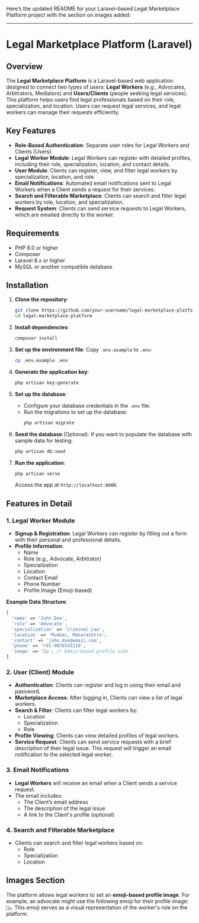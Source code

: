 Here’s the updated README for your Laravel-based Legal Marketplace Platform project with the section on images added:

---

# Legal Marketplace Platform (Laravel)

## Overview

The **Legal Marketplace Platform** is a Laravel-based web application designed to connect two types of users: **Legal Workers** (e.g., Advocates, Arbitrators, Mediators) and **Users/Clients** (people seeking legal services). This platform helps users find legal professionals based on their role, specialization, and location. Users can request legal services, and legal workers can manage their requests efficiently.

## Key Features

- **Role-Based Authentication**: Separate user roles for Legal Workers and Clients (Users).
- **Legal Worker Module**: Legal Workers can register with detailed profiles, including their role, specialization, location, and contact details.
- **User Module**: Clients can register, view, and filter legal workers by specialization, location, and role.
- **Email Notifications**: Automated email notifications sent to Legal Workers when a Client sends a request for their services.
- **Search and Filterable Marketplace**: Clients can search and filter legal workers by role, location, and specialization.
- **Request System**: Clients can send service requests to Legal Workers, which are emailed directly to the worker.

## Requirements

- PHP 8.0 or higher
- Composer
- Laravel 8.x or higher
- MySQL or another compatible database

## Installation

1. **Clone the repository**:
    ```bash
    git clone https://github.com/your-username/legal-marketplace-platform.git
    cd legal-marketplace-platform
    ```

2. **Install dependencies**:
    ```bash
    composer install
    ```

3. **Set up the environment file**:
    Copy `.env.example` to `.env`:
    ```bash
    cp .env.example .env
    ```

4. **Generate the application key**:
    ```bash
    php artisan key:generate
    ```

5. **Set up the database**:
    - Configure your database credentials in the `.env` file.
    - Run the migrations to set up the database:
      ```bash
      php artisan migrate
      ```

6. **Seed the database** (Optional):
    If you want to populate the database with sample data for testing:
    ```bash
    php artisan db:seed
    ```

7. **Run the application**:
    ```bash
    php artisan serve
    ```

    Access the app at `http://localhost:8000`.

## Features in Detail

### 1. Legal Worker Module

- **Signup & Registration**: Legal Workers can register by filling out a form with their personal and professional details.
- **Profile Information**:
    - Name
    - Role (e.g., Advocate, Arbitrator)
    - Specialization
    - Location
    - Contact Email
    - Phone Number
    - Profile Image (Emoji-based)

**Example Data Structure**:
```php
[
  'name' => 'John Doe',
  'role' => 'Advocate',
  'specialization' => 'Criminal Law',
  'location' => 'Mumbai, Maharashtra',
  'contact' => 'john.doe@email.com',
  'phone' => '+91-9876543210',
  'image' => '👨‍⚖', // Emoji-based profile icon
]
```

### 2. User (Client) Module

- **Authentication**: Clients can register and log in using their email and password.
- **Marketplace Access**: After logging in, Clients can view a list of legal workers.
- **Search & Filter**: Clients can filter legal workers by:
  - Location
  - Specialization
  - Role
- **Profile Viewing**: Clients can view detailed profiles of legal workers.
- **Service Request**: Clients can send service requests with a brief description of their legal issue. This request will trigger an email notification to the selected legal worker.

### 3. Email Notifications

- **Legal Workers** will receive an email when a Client sends a service request.
- The email includes:
  - The Client’s email address
  - The description of the legal issue
  - A link to the Client's profile (optional)

### 4. Search and Filterable Marketplace

- Clients can search and filter legal workers based on:
  - Role
  - Specialization
  - Location

## Images Section

The platform allows legal workers to set an **emoji-based profile image**. For example, an advocate might use the following emoji for their profile image: `👨‍⚖`. This emoji serves as a visual representation of the worker's role on the platform.
